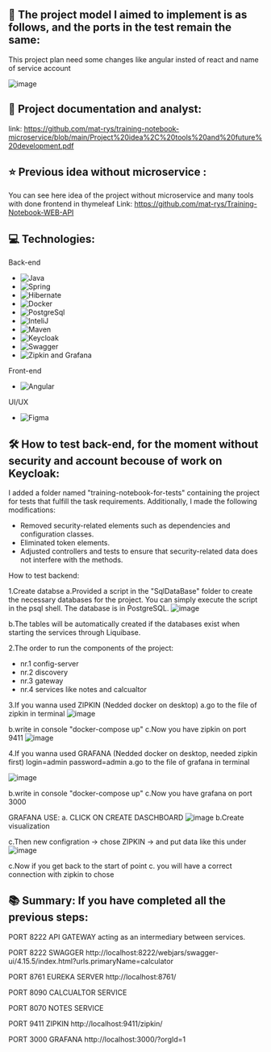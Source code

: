 
## **🚀 The project model I aimed to implement is as follows, and the ports in the test remain the same:**
This project plan need some changes like angular insted of react and name of service account 

![image](https://github.com/softwarehutpl/java-is-23-mr/assets/98847639/b334bb03-0166-4de2-a15e-dab975d6e9d6)

## **📄 Project documentation and analyst:**
link: https://github.com/mat-rys/training-notebook-microservice/blob/main/Project%20idea%2C%20tools%20and%20future%20development.pdf

## **⭐ Previous idea without microservice :**
You can see here idea of the project without microservice and many tools with done frontend in thymeleaf
Link:  https://github.com/mat-rys/Training-Notebook-WEB-API

## **💻 Technologies:**
Back-end
* ![Java](https://img.shields.io/badge/-Java-007396?style=flat-square&logo=java&logoColor=white)
* ![Spring](https://img.shields.io/badge/-Spring-6DB33F?style=flat-square&logo=spring&logoColor=white)
* ![Hibernate](https://img.shields.io/badge/-Hibernate-59666C?style=flat-square&logo=hibernate&logoColor=white)
* ![Docker](https://img.shields.io/badge/-Docker-2496ED?style=flat-square&logo=docker&logoColor=white)
* ![PostgreSql](https://img.shields.io/badge/-PostgreSQL-4169E1?style=flat-square&logo=postgresql&logoColor=white)
* ![InteliJ](https://img.shields.io/badge/-IntelliJ%20IDEA-000000?style=flat-square&logo=intellij-idea&logoColor=white)
* ![Maven](https://img.shields.io/badge/-Maven-C71A36?style=flat-square&logo=apache-maven&logoColor=white)
* ![Keycloak](https://img.shields.io/badge/-Keycloak-005571?style=flat-square&logo=keycloak&logoColor=white)
* ![Swagger](https://img.shields.io/badge/-Swagger-85EA2D?style=flat-square&logo=swagger&logoColor=black)
* ![Zipkin and Grafana](https://img.shields.io/badge/-Zipkin%20%26%20Grafana-FFCA28?style=flat-square&logo=grafana&logoColor=black)

Front-end
* ![Angular](https://img.shields.io/badge/-Angular-DD0031?style=flat-square&logo=angular&logoColor=white)

UI/UX
* ![Figma](https://img.shields.io/badge/-Figma-F24E1E?style=flat-square&logo=figma&logoColor=white)


## **🛠️ How to test back-end, for the moment without security and account becouse of work on Keycloak:**

I added a folder named "training-notebook-for-tests" containing the project for tests that fulfill the task requirements. Additionally, I made the following modifications:
* Removed security-related elements such as dependencies and configuration classes.
* Eliminated token elements.
* Adjusted controllers and tests to ensure that security-related data does not interfere with the methods.

How to test backend:

1.Create databse 
a.Provided a script in the "SqlDataBase" folder to create the necessary databases for the project. You can simply execute the script in the psql shell. The database is in PostgreSQL.
![image](https://github.com/softwarehutpl/java-is-23-mr/assets/98847639/36fe8b3e-c5b7-438b-bd67-11645ede6e1a)

b.The tables will be automatically created if the databases exist when starting the services through Liquibase.

2.The order to run the components of the project:
* nr.1 config-server
* nr.2 discovery
* nr.3 gateway
* nr.4 services like notes and calcualtor

3.If you wanna used ZIPKIN (Nedded docker on desktop)
a.go to the file of zipkin in terminal
![image](https://github.com/softwarehutpl/java-is-23-mr/assets/98847639/08077622-f2ac-4aee-8bfb-7c60d47128b8)

b.write in console "docker-compose up"
c.Now you have zipkin on port 9411
![image](https://github.com/softwarehutpl/java-is-23-mr/assets/98847639/3a89ded1-9d21-4a3c-8ac5-b60aa0c50a37)


4.If you wanna used GRAFANA (Nedded docker on desktop, needed zipkin first) login=admin password=admin
a.go to the file of grafana in terminal

![image](https://github.com/softwarehutpl/java-is-23-mr/assets/98847639/2c61f517-57d2-4b28-b4b9-cb40d2f6ebaf)

b.write in console "docker-compose up"
c.Now you have grafana on port 3000

GRAFANA USE:
a. CLICK ON CREATE DASCHBOARD
![image](https://github.com/softwarehutpl/java-is-23-mr/assets/98847639/ec20f66d-8687-462b-91e9-3d6d0974fde8)
b.Create visualization

c.Then new configration -> chose ZIPKIN -> and put data like this under 
![image](https://github.com/softwarehutpl/java-is-23-mr/assets/98847639/776acafb-1b5b-44da-a651-625f5765f38e)

c.Now if you get back to the start of point c. you will have a correct connection with zipkin to chose 





## **📚 Summary: If you have completed all the previous steps:**

PORT 8222 API GATEWAY acting as an intermediary between services.

PORT 8222 SWAGGER  http://localhost:8222/webjars/swagger-ui/4.15.5/index.html?urls.primaryName=calculator

PORT 8761 EUREKA SERVER http://localhost:8761/

PORT 8090 CALCUALTOR SERVICE

PORT 8070 NOTES SERVICE

PORT 9411 ZIPKIN  http://localhost:9411/zipkin/

PORT 3000 GRAFANA http://localhost:3000/?orgId=1

